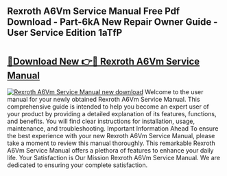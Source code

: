 ## Rexroth A6Vm Service Manual Free Pdf Download - Part-6kA New Repair Owner Guide - User Service Edition 1aTfP

# <h2><a href="http://cf27857.oget.top/?id=Rexroth+A6Vm+Service+Manual">🔗Download New 👉🔴 Rexroth A6Vm Service Manual</a></h2>

[![Rexroth A6Vm Service Manual new download](https://i.imgur.com/5g1atiW.png)](http://cf27857.oget.top/?id=Rexroth+A6Vm+Service+Manual)
Welcome to the user manual for your newly obtained Rexroth A6Vm Service Manual. This comprehensive guide is intended to help you become an expert user of your product by providing a detailed explanation of its features, functions, and benefits. You will find clear instructions for installation, usage, maintenance, and troubleshooting. Important Information Ahead To ensure the best experience with your new Rexroth A6Vm Service Manual, please take a moment to review this manual thoroughly. This remarkable Rexroth A6Vm Service Manual offers a plethora of features to enhance your daily life. Your Satisfaction is Our Mission Rexroth A6Vm Service Manual. We are dedicated to ensuring your complete satisfaction.
